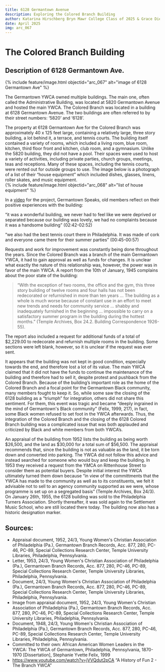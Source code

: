 ```yaml
---
title: 6128 Germantown Avenue
description: Exploring the Colored Branch Building
author: Katarina Hirschberg Bryn Mawr College Class of 2025 & Grace Diehl Bryn Mawr College Class of 2027
date: April 2025
img: arc_067
---
```


# The Colored Branch Building 

## Description of 6128 Germantown Ave. 

{% include feature/image.html objectid="arc_067" alt="image of 6128 Germantown Ave" %}

The Germantown YWCA owned multiple buildings. The main one, often called the Administrative Building, was located at 5820 Germantown Avenue and hosted the main YWCA. The Colored Branch was located in a building at 6128 Germantown Avenue. The two buildings are often referred to by their street numbers: ‘5820’ and ‘6128’.  

The property at 6128 Germantown Ave for the Colored Branch was approximately 40 x 125 feet large, containing a relatively large, three story building, a lot behind it, a terrace, and tennis courts. The building itself contained a variety of rooms, which included a living room, blue room, kitchen, third floor front and kitchen, club room, and a gymnasium. Unlike the 5820 building, they did not have a pool. Their spaces were used to host a variety of activities, including private parties, church groups, meetings, teas and receptions. Many of these spaces, including the tennis courts, were rented out for outside groups to use. The image below is a photograph of a list of their “house equipment” which included dishes, glasses, linens, roller skates, and music equipment.  
{% include feature/image.html objectid="arc_068" alt="list of house equipment" %}

In a [video](https://www.youtube.com/watch?v=jVVQdut2pCA) for the project, Germantown Speaks, old members reflect on their positive experiences with the building: 

“it was a wonderful building, we never had to feel like we were deprived or separated because our building was lovely, we had no complaints because it was a handsome building” (02:42-02:52) 

“we also had the best tennis court there in Philadelphia. It was made of cork and everyone came there for their summer parties” (00:45-00:57) 

Requests and work for improvement was constantly being done throughout the years. Since the Colored Branch was a branch of the main Germantown YWCA, it had to gain approval as well as funds for changes. It is unclear what exactly the nature of this relationship was, however, the power was in favor of the main YWCA. A report from the 10th of January, 1945 complains about the poor state of the building:  

>“With the exception of two rooms, the office and the gym, this three story building of twelve rooms and four halls has not been redecorated or refurnished in more than ten years ... The building as a whole is much worse because of constant use in an effort to meet new trends and needs for community service ... shabby and inadequately furnished in the beginning ... impossible to carry on a satisfactory summer program in the building during the hottest months.” (Temple Archives, Box 24.2. Building Correspondence 1926-55).  

The report also included a request for additional funds of a total of $2,229.00 to redecorate and refurnish multiple rooms in the building. Some sections were left blank, however, so it is unclear if the request was ever sent.   

It appears that the building was not kept in good condition, especially towards the end, and therefore lost a lot of its value. The main YWCA claimed that it did not have the funds to continue the maintenance of the building and therefore had to sell it, despite protest and pushback from the Colored Branch. Because of the building’s important role as the home of the Colored Branch and a focal point for the Germantown Black community, many members fought to keep it. So, while some saw the closing of the 6128 building as a “triumph” for integration, others did not share this sentiment. For them, this event was tragic and became “deeply ingrained in the mind of Germantown's Black community” (Felix, 1999, 217), in fact, some Black women refused to set foot in the YWCA afterwards. Thus, the integration of the Colored Branch and the closing of the 6128 Colored Branch building was a complicated issue that was both applauded and criticized by Black and white members from both YWCA’s. 

An appraisal of the building from 1952 lists the building as being worth $26,500, and the land as $30,000 for a total sum of $56,500. The appraisal recommends that, since the building is not as valuable as the land, it be torn down and converted into parking. The YWCA did not follow this advice and instead searched for someone who would buy and keep the building. In 1953 they received a request from the Y*M*CA on Rittenhouse Street to consider them as potential buyers. Despite initial interest the YWCA ultimately turned them down because “in view of the committments that the YWCA has made to the community as well as to its constituents, we felt it advisable not to sell to an agency community supported as we were, whose programme is set up on a segregated basis” (Temple Archives, Box 24/3). On January 26th, 1955, the 6128 building was sold to the Philadelphia Turners Association. Shortly thereafter, it was sold again to the Settlement Music School, who are still located there today. The building now also has a historic designation marker. 

## Sources: 
- Appraisal document, 1952, 24/3, Young Women's Christian Association of Philadelphia (Pa.), Germantown Branch Records, Acc. 877, 280, PC-46, PC-89, Special Collections Research Center, Temple University Libraries, Philadelphia, Pennsylvania. 
- Letter, 1953, 24/3, Young Women's Christian Association of Philadelphia (Pa.), Germantown Branch Records, Acc. 877, 280, PC-46, PC-89, Special Collections Research Center, Temple University Libraries, Philadelphia, Pennsylvania. 
- Document, 24/3, Young Women's Christian Association of Philadelphia (Pa.), Germantown Branch Records, Acc. 877, 280, PC-46, PC-89, Special Collections Research Center, Temple University Libraries, Philadelphia, Pennsylvania. 
- Image from appraisal document, 1952, 24/3, Young Women's Christian Association of Philadelphia (Pa.), Germantown Branch Records, Acc. 877, 280, PC-46, PC-89, Special Collections Research Center, Temple University Libraries, Philadelphia, Pennsylvania. 
- Document, 1948, 24/3, Young Women's Christian Association of Philadelphia (Pa.), Germantown Branch Records, Acc. 877, 280, PC-46, PC-89, Special Collections Research Center, Temple University Libraries, Philadelphia, Pennsylvania. 
- Committed to their own: African American Women Leaders in the YWCA: The YWCA of Germantown, Philadelphia, Pennsylvania, 1870-1970 [Dissertation], Stephanie Yvette Felix, 1999 
- https://www.youtube.com/watch?v=jVVQdut2pCA “A History of Fun 2 - The Branch YWCA” 
